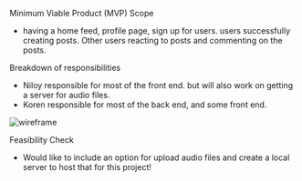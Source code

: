 
Minimum Viable Product (MVP) Scope

- having a home feed, profile page, sign up for users. users successfully creating posts. Other users reacting to posts and commenting on the posts.

Breakdown of responsibilities
- Niloy responsible for most of the front end. but will also work on getting a server for audio files. 
- Koren responsible for most of the back end, and some front end. 

![wireframe](https://user-images.githubusercontent.com/115533531/210588703-3cf579c7-40b2-4944-9c77-fab8e9ea09fb.png)



Feasibility Check
- Would like to include an option for upload audio files and create a local server to host that for this project! 